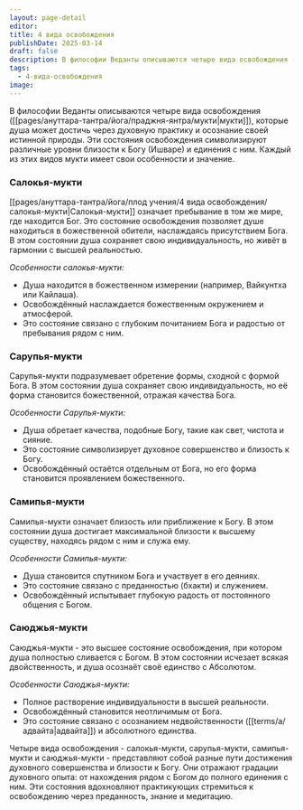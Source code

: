 ```yaml
---
layout: page-detail
editor: 
title: 4 вида освобождения
publishDate: 2025-03-14
draft: false
description: В философии Веданты описываются четыре вида освобождения (мукти), которые душа может достичь через духовную практику и осознание своей истинной природы. Эти состояния освобождения символизируют различные уровни близости к Богу (Ишваре) и единения с ним. Каждый из этих видов мукти имеет свои особенности и значение.
tags:
  - 4-вида-освобождения
image:
---
```

В философии Веданты описываются четыре вида освобождения ([[pages/ануттара-тантра/йога/праджня-янтра/мукти|мукти]]), которые душа может достичь через духовную практику и осознание своей истинной природы. Эти состояния освобождения символизируют различные уровни близости к Богу (Ишваре) и единения с ним. Каждый из этих видов мукти имеет свои особенности и значение.

### Салокья-мукти
[[pages/ануттара-тантра/йога/плод учения/4 вида освобождения/салокья-мукти|Cалокья-мукти]] означает пребывание в том же мире, где находится Бог. Это состояние освобождения позволяет душе находиться в божественной обители, наслаждаясь присутствием Бога. В этом состоянии душа сохраняет свою индивидуальность, но живёт в гармонии с высшей реальностью.

*Особенности салокья-мукти:*
- Душа находится в божественном измерении (например, Вайкунтха или Кайлаша).
- Освобождённый наслаждается божественным окружением и атмосферой.
- Это состояние связано с глубоким почитанием Бога и радостью от пребывания рядом с ним.

### Сарупья-мукти
Сарупья-мукти подразумевает обретение формы, сходной с формой Бога. В этом состоянии душа сохраняет свою индивидуальность, но её форма становится божественной, отражая качества Бога.

*Особенности Сарупья-мукти:*
- Душа обретает качества, подобные Богу, такие как свет, чистота и сияние.
- Это состояние символизирует духовное совершенство и близость к Богу.
- Освобождённый остаётся отдельным от Бога, но его форма становится проявлением божественного.

### Самипья-мукти
Самипья-мукти означает близость или приближение к Богу. В этом состоянии душа достигает максимальной близости к высшему существу, находясь рядом с ним и служа ему.

*Особенности Самипья-мукти:*
- Душа становится спутником Бога и участвует в его деяниях.
- Это состояние связано с преданностью (бхакти) и служением.
- Освобождённый испытывает глубокую радость от постоянного общения с Богом.

### Саюджья-мукти
Саюджья-мукти - это высшее состояние освобождения, при котором душа полностью сливается с Богом. В этом состоянии исчезает всякая двойственность, и душа осознаёт своё единство с Абсолютом.

*Особенности Саюджья-мукти:*
- Полное растворение индивидуальности в высшей реальности.
- Освобождённый становится неотличимым от Бога.
- Это состояние связано с осознанием недвойственности ([[terms/a/адвайта|адвайта]]) и абсолютного единства.

Четыре вида освобождения - салокья-мукти, сарупья-мукти, самипья-мукти и саюджья-мукти - представляют собой разные пути достижения духовного совершенства и близости к Богу. Они отражают градации духовного опыта: от нахождения рядом с Богом до полного единения с ним. Эти состояния вдохновляют практикующих стремиться к освобождению через преданность, знание и медитацию.